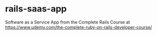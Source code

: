 # rails-saas-app
Software as a Service App from the Complete Rails Course at https://www.udemy.com/the-complete-ruby-on-rails-developer-course/
